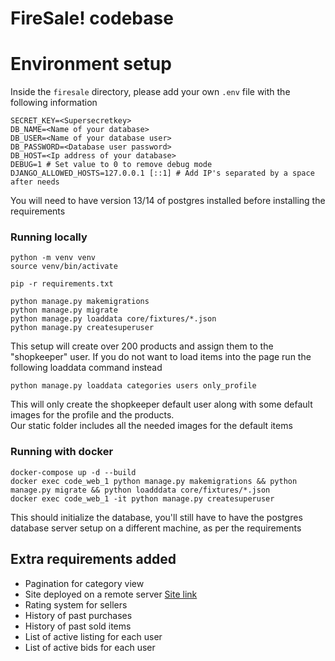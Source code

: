 # FireSale! codebase


# Environment setup
Inside the `firesale` directory, please add your own `.env` file with the following information
```
SECRET_KEY=<Supersecretkey>
DB_NAME=<Name of your database>
DB_USER=<Name of your database user>
DB_PASSWORD=<Database user password>
DB_HOST=<Ip address of your database>
DEBUG=1 # Set value to 0 to remove debug mode
DJANGO_ALLOWED_HOSTS=127.0.0.1 [::1] # Add IP's separated by a space after needs 
```

You will need to have version 13/14 of postgres installed before installing the requirements
### Running locally
```
python -m venv venv
source venv/bin/activate

pip -r requirements.txt

python manage.py makemigrations
python manage.py migrate
python manage.py loaddata core/fixtures/*.json
python manage.py createsuperuser
```
This setup will create over 200 products and assign them to the "shopkeeper" user.
If you do not want to load items into the page run the following loaddata command instead
```
python manage.py loaddata categories users only_profile
```
This will only create the shopkeeper default user along with some default images for the profile and the products.  
Our static folder includes all the needed images for the default items


### Running with docker
```
docker-compose up -d --build
docker exec code_web_1 python manage.py makemigrations && python manage.py migrate && python loadddata core/fixtures/*.json  
docker exec code_web_1 -it python manage.py createsuperuser
```
This should initialize the database, you'll still have to have the postgres database server setup on a different machine, as per the requirements
## Extra requirements added
* Pagination for category view
* Site deployed on a remote server [Site link](http://fire-sale.deals)
* Rating system for sellers
* History of past purchases
* History of past sold items
* List of active listing for each user
* List of active bids for each user 
